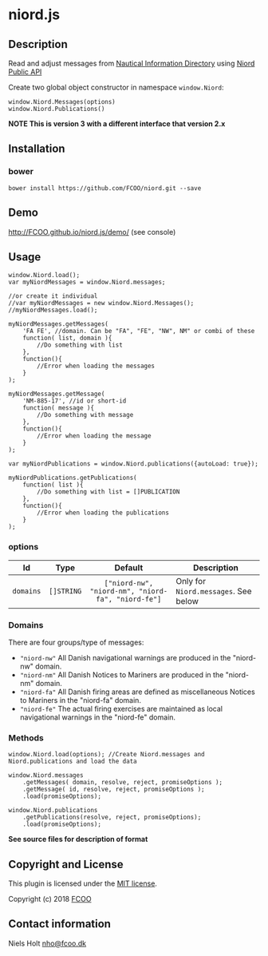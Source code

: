 # niord.js
>


## Description
Read and adjust messages from [Nautical Information Directory](https://niord.dma.dk/#/) using [Niord Public API](http://docs.niord.org/public-api/api.html)

Create two global object constructor in namespace `window.Niord`:

    window.Niord.Messages(options)
    window.Niord.Publications()

**NOTE This is version 3 with a different interface that version 2.x**

## Installation
### bower
`bower install https://github.com/FCOO/niord.git --save`

## Demo
http://FCOO.github.io/niord.js/demo/ (see console)



## Usage
    window.Niord.load();
    var myNiordMessages = window.Niord.messages;
    
    //or create it individual        
    //var myNiordMessages = new window.Niord.Messages();
    //myNiordMessages.load();

    myNiordMessages.getMessages( 
        'FA FE', //domain. Can be "FA", "FE", "NW", NM" or combi of these 
        function( list, domain ){
            //Do something with list
        },
        function(){
            //Error when loading the messages
        }
    );

    myNiordMessages.getMessage( 
        'NM-885-17', //id or short-id
        function( message ){
            //Do something with message
        },
        function(){
            //Error when loading the message
        }
    );

    var myNiordPublications = window.Niord.publications({autoLoad: true});
    
    myNiordPublications.getPublications( 
        function( list ){
            //Do something with list = []PUBLICATION
        },
        function(){
            //Error when loading the publications
        }
    );
    





### options
| Id | Type | Default | Description |
| :--: | :--: | :-----: | --- |
| `domains` | `[]STRING` | `["niord-nw", "niord-nm", "niord-fa", "niord-fe"]` | Only for `Niord.messages`. See below |

### Domains
There are four groups/type of messages:

- `"niord-nw"` All Danish navigational warnings are produced in the "niord-nw" domain.
- `"niord-nm"` All Danish Notices to Mariners are produced in the "niord-nm" domain.
- `"niord-fa"` All Danish firing areas are defined as miscellaneous Notices to Mariners in the "niord-fa" domain.
- `"niord-fe"` The actual firing exercises are maintained as local navigational warnings in the "niord-fe" domain.
 

### Methods
    window.Niord.load(options); //Create Niord.messages and Niord.publications and load the data

    window.Niord.messages
        .getMessages( domain, resolve, reject, promiseOptions );
        .getMessage( id, resolve, reject, promiseOptions );
        .load(promiseOptions);

    window.Niord.publications
        .getPublications(resolve, reject, promiseOptions);
        .load(promiseOptions);


**See source files for description of format**


## Copyright and License
This plugin is licensed under the [MIT license](https://github.com/FCOO/niord/LICENSE).

Copyright (c) 2018 [FCOO](https://github.com/FCOO)

## Contact information

Niels Holt nho@fcoo.dk
